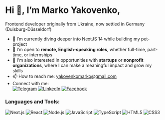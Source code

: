 # Hi 👋, I’m Marko Yakovenko,
Frontend developer originally from Ukraine, now settled in Germany (Duisburg-Düsseldorf)
- 🌱 I’m currently diving deeper into NextJS 14 while building my pet-project
- 💼 I’m open to **remote, English-speaking roles**, whether full-time, part-time, or internships
- 🚀 I'm also interested in opportunities with **startups** or **nonprofit organizations**, where I can make a meaningful impact and grow my skills
- 📫 How to reach me: [yakovenkomarko@gmail.com](mailto:yakovenkomarko@gmail.com)
- Connect with me:<br> 
[![Telegram](https://img.shields.io/badge/-Telegram-6A5ACD?style=flat&logo=telegram&logoColor=white)](https://t.me/yourusername)
[![LinkedIn](https://img.shields.io/badge/-LinkedIn-0077B5?style=flat&logo=linkedin&logoColor=white)](https://www.linkedin.com/in/marko-yakovenko/)
[![Facebook](https://img.shields.io/badge/-Facebook-2CA5E0?style=flat&logo=facebook&logoColor=white)](https://www.facebook.com/profile.php?id=61568169697620)
### Languages and Tools:
![Next.js](https://img.shields.io/badge/-Next.js-000000?style=flat&logo=nextdotjs&logoColor=white)
![React](https://img.shields.io/badge/-React-61DAFB?style=flat&logo=react&logoColor=black)
![Node.js](https://img.shields.io/badge/-Node.js-339933?style=flat&logo=node.js&logoColor=white)
![JavaScript](https://img.shields.io/badge/-JavaScript-F7DF1E?style=flat&logo=javascript&logoColor=black)
![TypeScript](https://img.shields.io/badge/-TypeScript-3178C6?style=flat&logo=typescript&logoColor=white)
![HTML5](https://img.shields.io/badge/-HTML5-E34F26?style=flat&logo=html5&logoColor=white)
![CSS3](https://img.shields.io/badge/-CSS3-1572B6?style=flat&logo=css3&logoColor=white)

<!---
mrkykvnk/mrkykvnk is a ✨ special ✨ repository because its `README.md` (this file) appears on your GitHub profile.
You can click the Preview link to take a look at your changes.
--->
